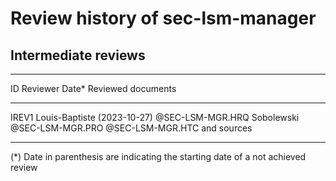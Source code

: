 # Review history of sec-lsm-manager

## Intermediate reviews

---------------------------------------------------------
  ID      Reviewer         Date*     Reviewed documents
------ ---------------- ------------ ----------------------
IREV1  Louis-Baptiste   (2023-10-27) @SEC-LSM-MGR.HRQ
       Sobolewski                    @SEC-LSM-MGR.PRO
                                     @SEC-LSM-MGR.HTC
                                     and sources

---------------------------------------------------------


(\*) Date in parenthesis are indicating the starting
date of a not achieved review
